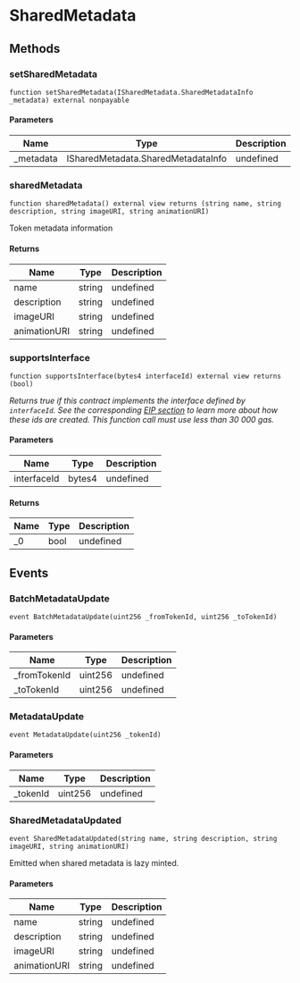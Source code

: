 # SharedMetadata









## Methods

### setSharedMetadata

```solidity
function setSharedMetadata(ISharedMetadata.SharedMetadataInfo _metadata) external nonpayable
```





#### Parameters

| Name | Type | Description |
|---|---|---|
| _metadata | ISharedMetadata.SharedMetadataInfo | undefined |

### sharedMetadata

```solidity
function sharedMetadata() external view returns (string name, string description, string imageURI, string animationURI)
```

Token metadata information




#### Returns

| Name | Type | Description |
|---|---|---|
| name | string | undefined |
| description | string | undefined |
| imageURI | string | undefined |
| animationURI | string | undefined |

### supportsInterface

```solidity
function supportsInterface(bytes4 interfaceId) external view returns (bool)
```



*Returns true if this contract implements the interface defined by `interfaceId`. See the corresponding [EIP section](https://eips.ethereum.org/EIPS/eip-165#how-interfaces-are-identified) to learn more about how these ids are created. This function call must use less than 30 000 gas.*

#### Parameters

| Name | Type | Description |
|---|---|---|
| interfaceId | bytes4 | undefined |

#### Returns

| Name | Type | Description |
|---|---|---|
| _0 | bool | undefined |



## Events

### BatchMetadataUpdate

```solidity
event BatchMetadataUpdate(uint256 _fromTokenId, uint256 _toTokenId)
```





#### Parameters

| Name | Type | Description |
|---|---|---|
| _fromTokenId  | uint256 | undefined |
| _toTokenId  | uint256 | undefined |

### MetadataUpdate

```solidity
event MetadataUpdate(uint256 _tokenId)
```





#### Parameters

| Name | Type | Description |
|---|---|---|
| _tokenId  | uint256 | undefined |

### SharedMetadataUpdated

```solidity
event SharedMetadataUpdated(string name, string description, string imageURI, string animationURI)
```

Emitted when shared metadata is lazy minted.



#### Parameters

| Name | Type | Description |
|---|---|---|
| name  | string | undefined |
| description  | string | undefined |
| imageURI  | string | undefined |
| animationURI  | string | undefined |



